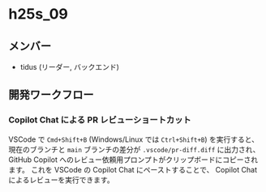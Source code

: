 # h25s_09

## メンバー

- tidus (リーダー, バックエンド)

## 開発ワークフロー

### Copilot Chat による PR レビューショートカット

VSCode で `Cmd+Shift+B` (Windows/Linux では `Ctrl+Shift+B`) を実行すると、現在のブランチと `main` ブランチの差分が `.vscode/pr-diff.diff` に出力され、GitHub Copilot へのレビュー依頼用プロンプトがクリップボードにコピーされます。
これを VSCode の Copilot Chat にペーストすることで、 Copilot Chat によるレビューを実行できます。
